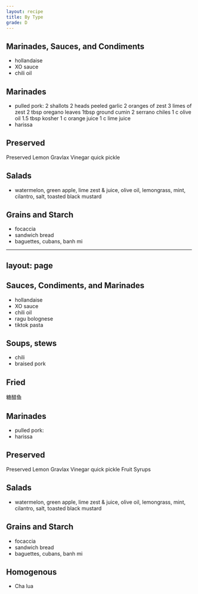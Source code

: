 ```yaml
---
layout: recipe
title: By Type
grade: D
---
```

<!-- stub -->

<!-- endstub -->

## Marinades, Sauces, and Condiments
- hollandaise
- XO sauce
- chili oil

## Marinades
- pulled pork:
2 shallots
2 heads peeled garlic
2 oranges of zest
3 limes of zest
2 tbsp oregano leaves
1tbsp ground cumin
2 serrano chiles
1 c olive oil
1.5 tbsp kosher 
1 c orange juice
1 c lime juice
- harissa


## Preserved
Preserved Lemon
Gravlax
Vinegar quick pickle

## Salads
- watermelon, green apple, lime zest & juice, olive oil, lemongrass, mint, cilantro, salt, toasted black mustard

## Grains and Starch
- focaccia
- sandwich bread
- baguettes, cubans, banh mi

---
layout: page
---

## Sauces, Condiments, and Marinades
- hollandaise
- XO sauce
- chili oil
- ragu bolognese
- tiktok pasta

## Soups, stews
- chili
- braised pork

## Fried
糖醋鱼

## Marinades
- pulled pork:
- harissa

## Preserved
Preserved Lemon
Gravlax
Vinegar quick pickle
Fruit Syrups

## Salads
- watermelon, green apple, lime zest & juice, olive oil, lemongrass, mint, cilantro, salt, toasted black mustard

## Grains and Starch
- focaccia
- sandwich bread
- baguettes, cubans, banh mi

## Homogenous
- Cha lua
